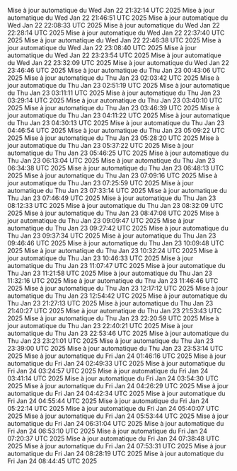 Mise à jour automatique du Wed Jan 22 21:32:14 UTC 2025
Mise à jour automatique du Wed Jan 22 21:46:51 UTC 2025
Mise à jour automatique du Wed Jan 22 22:08:33 UTC 2025
Mise à jour automatique du Wed Jan 22 22:28:14 UTC 2025
Mise à jour automatique du Wed Jan 22 22:37:40 UTC 2025
Mise à jour automatique du Wed Jan 22 22:46:38 UTC 2025
Mise à jour automatique du Wed Jan 22 23:08:40 UTC 2025
Mise à jour automatique du Wed Jan 22 23:23:54 UTC 2025
Mise à jour automatique du Wed Jan 22 23:32:09 UTC 2025
Mise à jour automatique du Wed Jan 22 23:46:46 UTC 2025
Mise à jour automatique du Thu Jan 23 00:43:06 UTC 2025
Mise à jour automatique du Thu Jan 23 02:03:42 UTC 2025
Mise à jour automatique du Thu Jan 23 02:51:19 UTC 2025
Mise à jour automatique du Thu Jan 23 03:11:11 UTC 2025
Mise à jour automatique du Thu Jan 23 03:29:14 UTC 2025
Mise à jour automatique du Thu Jan 23 03:40:10 UTC 2025
Mise à jour automatique du Thu Jan 23 03:46:39 UTC 2025
Mise à jour automatique du Thu Jan 23 04:11:22 UTC 2025
Mise à jour automatique du Thu Jan 23 04:30:13 UTC 2025
Mise à jour automatique du Thu Jan 23 04:46:54 UTC 2025
Mise à jour automatique du Thu Jan 23 05:09:22 UTC 2025
Mise à jour automatique du Thu Jan 23 05:28:20 UTC 2025
Mise à jour automatique du Thu Jan 23 05:37:22 UTC 2025
Mise à jour automatique du Thu Jan 23 05:46:25 UTC 2025
Mise à jour automatique du Thu Jan 23 06:13:04 UTC 2025
Mise à jour automatique du Thu Jan 23 06:34:38 UTC 2025
Mise à jour automatique du Thu Jan 23 06:48:13 UTC 2025
Mise à jour automatique du Thu Jan 23 07:09:16 UTC 2025
Mise à jour automatique du Thu Jan 23 07:25:59 UTC 2025
Mise à jour automatique du Thu Jan 23 07:33:14 UTC 2025
Mise à jour automatique du Thu Jan 23 07:46:49 UTC 2025
Mise à jour automatique du Thu Jan 23 08:12:33 UTC 2025
Mise à jour automatique du Thu Jan 23 08:32:09 UTC 2025
Mise à jour automatique du Thu Jan 23 08:47:08 UTC 2025
Mise à jour automatique du Thu Jan 23 09:09:47 UTC 2025
Mise à jour automatique du Thu Jan 23 09:27:42 UTC 2025
Mise à jour automatique du Thu Jan 23 09:37:34 UTC 2025
Mise à jour automatique du Thu Jan 23 09:46:46 UTC 2025
Mise à jour automatique du Thu Jan 23 10:09:48 UTC 2025
Mise à jour automatique du Thu Jan 23 10:32:24 UTC 2025
Mise à jour automatique du Thu Jan 23 10:46:33 UTC 2025
Mise à jour automatique du Thu Jan 23 11:07:47 UTC 2025
Mise à jour automatique du Thu Jan 23 11:21:58 UTC 2025
Mise à jour automatique du Thu Jan 23 11:32:16 UTC 2025
Mise à jour automatique du Thu Jan 23 11:46:46 UTC 2025
Mise à jour automatique du Thu Jan 23 12:17:12 UTC 2025
Mise à jour automatique du Thu Jan 23 12:54:42 UTC 2025
Mise à jour automatique du Thu Jan 23 21:27:13 UTC 2025
Mise à jour automatique du Thu Jan 23 21:40:27 UTC 2025
Mise à jour automatique du Thu Jan 23 21:53:43 UTC 2025
Mise à jour automatique du Thu Jan 23 22:20:59 UTC 2025
Mise à jour automatique du Thu Jan 23 22:40:21 UTC 2025
Mise à jour automatique du Thu Jan 23 22:53:46 UTC 2025
Mise à jour automatique du Thu Jan 23 23:21:01 UTC 2025
Mise à jour automatique du Thu Jan 23 23:39:00 UTC 2025
Mise à jour automatique du Thu Jan 23 23:53:14 UTC 2025
Mise à jour automatique du Fri Jan 24 01:46:16 UTC 2025
Mise à jour automatique du Fri Jan 24 02:49:33 UTC 2025
Mise à jour automatique du Fri Jan 24 03:24:57 UTC 2025
Mise à jour automatique du Fri Jan 24 03:41:14 UTC 2025
Mise à jour automatique du Fri Jan 24 03:54:30 UTC 2025
Mise à jour automatique du Fri Jan 24 04:26:29 UTC 2025
Mise à jour automatique du Fri Jan 24 04:42:34 UTC 2025
Mise à jour automatique du Fri Jan 24 04:55:44 UTC 2025
Mise à jour automatique du Fri Jan 24 05:22:14 UTC 2025
Mise à jour automatique du Fri Jan 24 05:40:07 UTC 2025
Mise à jour automatique du Fri Jan 24 05:53:44 UTC 2025
Mise à jour automatique du Fri Jan 24 06:31:04 UTC 2025
Mise à jour automatique du Fri Jan 24 06:53:10 UTC 2025
Mise à jour automatique du Fri Jan 24 07:20:37 UTC 2025
Mise à jour automatique du Fri Jan 24 07:38:48 UTC 2025
Mise à jour automatique du Fri Jan 24 07:53:31 UTC 2025
Mise à jour automatique du Fri Jan 24 08:28:19 UTC 2025
Mise à jour automatique du Fri Jan 24 08:44:45 UTC 2025
